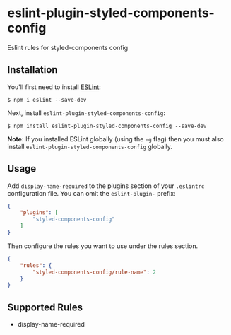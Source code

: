 # eslint-plugin-styled-components-config

Eslint rules for styled-components config

## Installation

You'll first need to install [ESLint](http://eslint.org):

```
$ npm i eslint --save-dev
```

Next, install `eslint-plugin-styled-components-config`:

```
$ npm install eslint-plugin-styled-components-config --save-dev
```

**Note:** If you installed ESLint globally (using the `-g` flag) then you must also install `eslint-plugin-styled-components-config` globally.

## Usage

Add `display-name-required` to the plugins section of your `.eslintrc` configuration file. You can omit the `eslint-plugin-` prefix:

```json
{
    "plugins": [
        "styled-components-config"
    ]
}
```


Then configure the rules you want to use under the rules section.

```json
{
    "rules": {
        "styled-components-config/rule-name": 2
    }
}
```

## Supported Rules

* display-name-required
